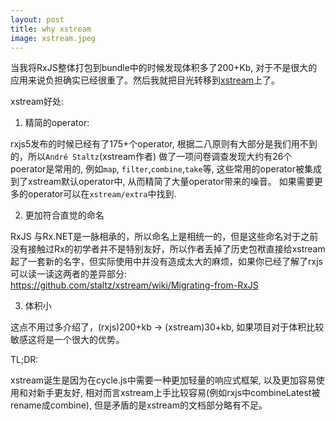 ```yaml
---
layout: post
title: why xstream
image: xstream.jpeg
---
```


当我将RxJS整体打包到bundle中的时候发现体积多了200+Kb, 对于不是很大的应用来说负担确实已经很重了。然后我就把目光转移到[xstream](https://github.com/staltz/xstream)上了。

xstream好处:

1. 精简的operator:

rxjs5发布的时候已经有了175+个operator, 根据二八原则有大部分是我们用不到的，所以`André Staltz`(xstream作者) 做了一项问卷调查发现大约有26个poerator是常用的, 例如`map`, `filter`,`combine`,`take`等, 这些常用的operator被集成到了xstream默认operator中, 从而精简了大量operator带来的噪音。 如果需要更多的operator可以在`xstream/extra`中找到.

2. 更加符合直觉的命名

RxJS 与Rx.NET是一脉相承的，所以命名上是相统一的，但是这些命名对于之前没有接触过Rx的初学者并不是特别友好，所以作者丢掉了历史包袱直接给xstream起了一套新的名字，但实际使用中并没有造成太大的麻烦，如果你已经了解了rxjs 可以读一读这两者的差异部分: https://github.com/staltz/xstream/wiki/Migrating-from-RxJS

3. 体积小

这点不用过多介绍了，(rxjs)200+kb -> (xstream)30+kb, 如果项目对于体积比较敏感这将是一个很大的优势。


TL;DR:

xstream诞生是因为在cycle.js中需要一种更加轻量的响应式框架, 以及更加容易使用和对新手更友好, 相对而言xstream上手比较容易(例如rxjs中combineLatest被rename成combine), 但是矛盾的是xstream的文档部分略有不足。
